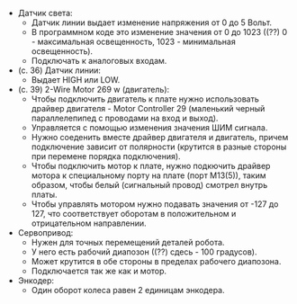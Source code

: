 - Датчик света:
  - Датчик линии выдает изменение напряжения от 0 до 5 Вольт.
  - В программном коде это изменение значения от 0 до 1023 ((??) 0 - максимальная освещенность, 1023 - минимальная освещенность).
  - Подключать к аналоговых входам.
- (с. 36) Датчик линии:
  - Выдает HIGH или LOW.
- (с. 39) 2-Wire Motor 269 w (двигатель):
  - Чтобы подключить двигатель к плате нужно использовать драйвер двигателя - Motor Controller 29 (маленький черный параллелепипед с проводами на вход и выход).
  - Управляется с помощью изменения значения ШИМ сигнала.
  - Нужно соеденить вместе драйвер двигателя и двигатель, причем подключение зависит от полярности (крутится в разные стороны при перемене порядка подключения).
  - Чтобы подключить мотор к плате, нужно подкючить драйвер мотора к специальному порту на плате (порт M13(5)), таким образом, чтобы белый (сигнальный провод) смотрел внутрь платы.
  - Чтобы управлять мотором нужно подавать значения от -127 до 127, что соответствует оборотам в положительном и отрицательном направлении.
- Сервопривод:
  - Нужен для точных перемещений деталей робота.
  - У него есть рабочий диапозон ((??) сдесь - 100 градусов).
  - Может крутится в обе стороны в пределах рабочего диапозона.
  - Подключается так же как и мотор.
- Энкодер:
  - Один оборот колеса равен 2 единицам энкодера.